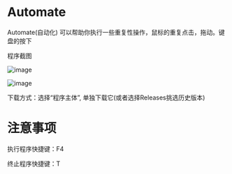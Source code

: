 # Automate
Automate(自动化) 可以帮助你执行一些重复性操作，鼠标的重复点击，拖动。键盘的按下

程序截图

![image](https://github.com/user-attachments/assets/2a9391b2-e453-43a4-a081-e53da7e278df)

![image](https://github.com/user-attachments/assets/27467991-fa05-416b-ab71-1ea33c41f95d)

下载方式：选择“程序主体”, 单独下载它(或者选择Releases挑选历史版本)

# 注意事项
执行程序快捷键：F4

终止程序快捷键：T
